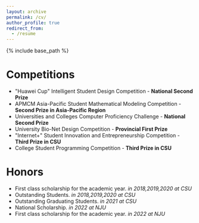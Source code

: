 ```yaml
---
layout: archive
permalink: /cv/
author_profile: true
redirect_from:
  - /resume
---
```


{% include base_path %}

Competitions
======
* "Huawei Cup" Intelligent Student Design Competition - **National Second Prize**
* APMCM Asia-Pacific Student Mathematical Modeling Competition - **Second Prize in Asia-Pacific Region**
* Universities and Colleges Computer Proficiency Challenge - **National Second Prize**
* University Bio-Net Design Competition - **Provincial First Prize**
* "Internet+" Student Innovation and Entrepreneurship Competition - **Third Prize in CSU**
* College Student Programming Competition - **Third Prize in CSU**

Honors
======
* First class scholarship for the academic year. *in 2018,2019,2020 at CSU*
* Outstanding Students. *in 2018,2019,2020 at CSU*
* Outstanding Graduating Students. *in 2021 at CSU*
* National Scholarship. *in 2022 at NJU*
* First class scholarship for the academic year. *in 2022 at NJU*


